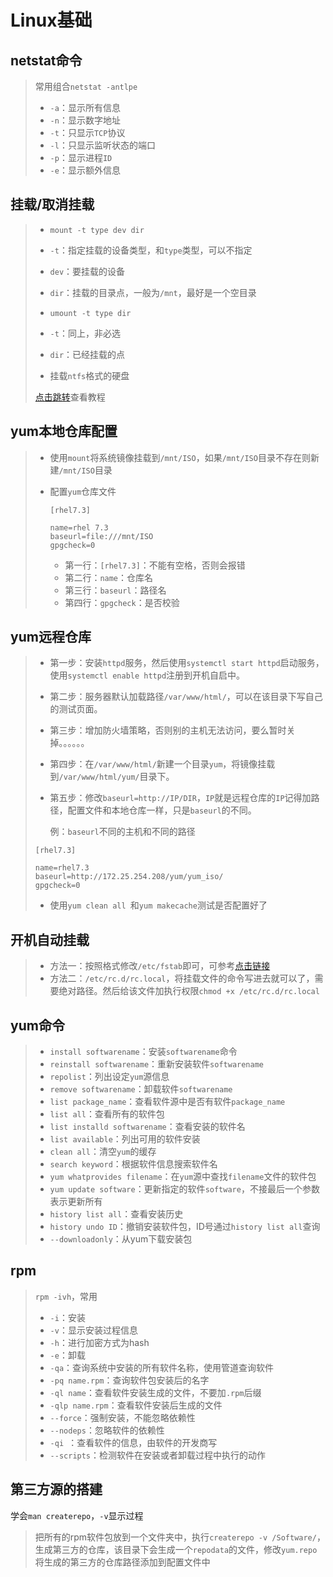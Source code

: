 # Linux基础

## netstat命令

>   常用组合`netstat -antlpe`
>
>   *   `-a`：显示所有信息
>   *   `-n`：显示数字地址
>   *   `-t`：只显示`TCP`协议
>   *   `-l`：只显示监听状态的端口
>   *   `-p`：显示进程`ID`
>   *   `-e`：显示额外信息

## 挂载/取消挂载

>*   `mount -t type dev dir`
>    *   `-t`：指定挂载的设备类型，和`type`类型，可以不指定
>    *   `dev`：要挂载的设备
>    *   `dir`：挂载的目录点，一般为`/mnt`，最好是一个空目录
>
>*   `umount -t type dir`
>
>    *   `-t`：同上，非必选
>    *   `dir`：已经挂载的点
>
>*   挂载`ntfs`格式的硬盘
>
>    [点击跳转](http://39.106.165.33/#!./blog/etc/%E7%A1%AC%E7%9B%98%E6%8C%82%E8%BD%BD%E5%87%BA%E7%8E%B0ntfs%E9%97%AE%E9%A2%98.md)查看教程

## yum本地仓库配置

>   *   使用`mount`将系统镜像挂载到`/mnt/ISO`，如果`/mnt/ISO`目录不存在则新建`/mnt/ISO`目录
>   *   配置`yum`仓库文件
>
>        ```
>        [rhel7.3]
>
>        name=rhel 7.3
>        baseurl=file:///mnt/ISO
>        gpgcheck=0
>        ```
>
>        *   第一行：`[rhel7.3]`：不能有空格，否则会报错
>        *   第二行：`name`：仓库名
>        *   第三行：`baseurl`：路径名
>        *   第四行：`gpgcheck`：是否校验

## yum远程仓库

>   *   第一步：安装`httpd`服务，然后使用`systemctl start httpd`启动服务，使用`systemctl enable httpd`注册到开机自启中。
>
>   *   第二步：服务器默认加载路径`/var/www/html/`，可以在该目录下写自己的测试页面。
>
>   *   第三步：增加防火墙策略，否则别的主机无法访问，要么暂时关掉。。。。。。
>
>   *   第四步：在`/var/www/html/`新建一个目录`yum`，将镜像挂载到`/var/www/html/yum/`目录下。
>
>   *   第五步：修改`baseurl=http://IP/DIR`，`IP`就是远程仓库的`IP`记得加路径，配置文件和本地仓库一样，只是`baseurl`的不同。
>
>       例：`baseurl`不同的主机和不同的路径
>
>   ```
>   [rhel7.3]
>
>   name=rhel7.3
>   baseurl=http://172.25.254.208/yum/yum_iso/
>   gpgcheck=0
>   ```
>
>   *   使用`yum clean all `和`yum makecache`测试是否配置好了

## 开机自动挂载

>   *   方法一：按照格式修改`/etc/fstab`即可，可参考[点击链接](http://39.106.165.33/#!./blog/etc/./%E4%B8%80%E7%B3%BB%E5%88%97%E9%97%AE%E9%A2%98.md)
>   *   方法二：`/etc/rc.d/rc.local`，将挂载文件的命令写进去就可以了，需要绝对路径。然后给该文件加执行权限`chmod +x /etc/rc.d/rc.local`

## yum命令

>   *   `install softwarename`：安装`softwarename`命令
>   *   `reinstall softwarename`：重新安装软件`softwarename`
>   *   `repolist`：列出设定`yum`源信息
>   *   `remove softwarename`：卸载软件`softwarename`
>   *   `list package_name`：查看软件源中是否有软件`package_name`
>   *   `list all`：查看所有的软件包
>   *   `list installd softwarename`：查看安装的软件名
>   *   `list available`：列出可用的软件安装
>   *   `clean all`：清空`yum`的缓存
>   *   `search keyword`：根据软件信息搜索软件名
>   *   `yum whatprovides filename`：在`yum`源中查找`filename`文件的软件包
>   *   `yum update software`：更新指定的软件`software`，不接最后一个参数表示更新所有
>   *   `history list all`：查看安装历史
>   *   `history undo ID`：撤销安装软件包，ID号通过`history list all`查询
>   *   `--downloadonly`：从yum下载安装包

## rpm 

>   `rpm -ivh`，常用
>
>   *   `-i`：安装
>   *   `-v`：显示安装过程信息
>   *   `-h`：进行加密方式为hash
>   *   `-e`：卸载
>   *   `-qa`：查询系统中安装的所有软件名称，使用管道查询软件
>   *   `-pq name.rpm`：查询软件包安装后的名字
>   *   `-ql name`：查看软件安装生成的文件，不要加`.rpm`后缀
>   *   `-qlp name.rpm`：查看软件安装后生成的文件
>   *   `--force`：强制安装，不能忽略依赖性
>   *   `--nodeps`：忽略软件的依赖性
>   *   `-qi `：查看软件的信息，由软件的开发商写
>   *   `--scripts`：检测软件在安装或者卸载过程中执行的动作

## 第三方源的搭建

学会`man createrepo`，`-v`显示过程

>   把所有的rpm软件包放到一个文件夹中，执行`createrepo -v /Software/`，生成第三方的仓库，该目录下会生成一个`repodata`的文件，修改`yum.repo`将生成的第三方的仓库路径添加到配置文件中

